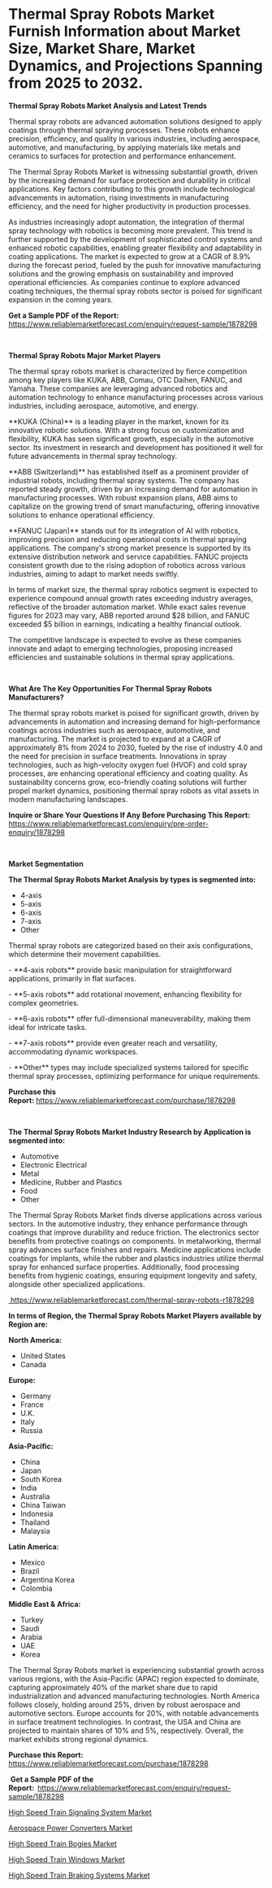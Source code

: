 <p><h1>Thermal Spray Robots Market Furnish Information about Market Size, Market Share, Market Dynamics, and Projections Spanning from 2025 to 2032.</h1></p><p><strong>Thermal Spray Robots Market Analysis and Latest Trends</strong></p>
<p><p>Thermal spray robots are advanced automation solutions designed to apply coatings through thermal spraying processes. These robots enhance precision, efficiency, and quality in various industries, including aerospace, automotive, and manufacturing, by applying materials like metals and ceramics to surfaces for protection and performance enhancement. </p><p>The Thermal Spray Robots Market is witnessing substantial growth, driven by the increasing demand for surface protection and durability in critical applications. Key factors contributing to this growth include technological advancements in automation, rising investments in manufacturing efficiency, and the need for higher productivity in production processes. </p><p>As industries increasingly adopt automation, the integration of thermal spray technology with robotics is becoming more prevalent. This trend is further supported by the development of sophisticated control systems and enhanced robotic capabilities, enabling greater flexibility and adaptability in coating applications. The market is expected to grow at a CAGR of 8.9% during the forecast period, fueled by the push for innovative manufacturing solutions and the growing emphasis on sustainability and improved operational efficiencies. As companies continue to explore advanced coating techniques, the thermal spray robots sector is poised for significant expansion in the coming years.</p></p>
<p><strong>Get a Sample PDF of the Report:&nbsp;</strong> <a href="https://www.reliablemarketforecast.com/enquiry/request-sample/1878298?utm_campaign=1885&utm_medium=2&utm_source=Github&utm_content=ia&utm_term=01032025&utm_id=thermal-spray-robots">https://www.reliablemarketforecast.com/enquiry/request-sample/1878298</a></p>
<p>&nbsp;</p>
<p><strong>Thermal Spray Robots Major Market Players</strong></p>
<p><p>The thermal spray robots market is characterized by fierce competition among key players like KUKA, ABB, Comau, OTC Daihen, FANUC, and Yamaha. These companies are leveraging advanced robotics and automation technology to enhance manufacturing processes across various industries, including aerospace, automotive, and energy.</p><p>**KUKA (China)** is a leading player in the market, known for its innovative robotic solutions. With a strong focus on customization and flexibility, KUKA has seen significant growth, especially in the automotive sector. Its investment in research and development has positioned it well for future advancements in thermal spray technology.</p><p>**ABB (Switzerland)** has established itself as a prominent provider of industrial robots, including thermal spray systems. The company has reported steady growth, driven by an increasing demand for automation in manufacturing processes. With robust expansion plans, ABB aims to capitalize on the growing trend of smart manufacturing, offering innovative solutions to enhance operational efficiency.</p><p>**FANUC (Japan)** stands out for its integration of AI with robotics, improving precision and reducing operational costs in thermal spraying applications. The company's strong market presence is supported by its extensive distribution network and service capabilities. FANUC projects consistent growth due to the rising adoption of robotics across various industries, aiming to adapt to market needs swiftly.</p><p>In terms of market size, the thermal spray robotics segment is expected to experience compound annual growth rates exceeding industry averages, reflective of the broader automation market. While exact sales revenue figures for 2023 may vary, ABB reported around $28 billion, and FANUC exceeded $5 billion in earnings, indicating a healthy financial outlook.</p><p>The competitive landscape is expected to evolve as these companies innovate and adapt to emerging technologies, proposing increased efficiencies and sustainable solutions in thermal spray applications.</p></p>
<p>&nbsp;</p>
<p><strong>What Are The Key Opportunities For Thermal Spray Robots Manufacturers?</strong></p>
<p><p>The thermal spray robots market is poised for significant growth, driven by advancements in automation and increasing demand for high-performance coatings across industries such as aerospace, automotive, and manufacturing. The market is projected to expand at a CAGR of approximately 8% from 2024 to 2030, fueled by the rise of industry 4.0 and the need for precision in surface treatments. Innovations in spray technologies, such as high-velocity oxygen fuel (HVOF) and cold spray processes, are enhancing operational efficiency and coating quality. As sustainability concerns grow, eco-friendly coating solutions will further propel market dynamics, positioning thermal spray robots as vital assets in modern manufacturing landscapes.</p></p>
<p><strong>Inquire or Share Your Questions If Any Before Purchasing This Report:</strong> <a href="https://www.reliablemarketforecast.com/enquiry/pre-order-enquiry/1878298?utm_campaign=1885&utm_medium=2&utm_source=Github&utm_content=ia&utm_term=01032025&utm_id=thermal-spray-robots">https://www.reliablemarketforecast.com/enquiry/pre-order-enquiry/1878298</a></p>
<p>&nbsp;</p>
<p><strong>Market Segmentation</strong></p>
<p><strong>The Thermal Spray Robots Market Analysis by types is segmented into:</strong></p>
<p><ul><li>4-axis</li><li>5-axis</li><li>6-axis</li><li>7-axis</li><li>Other</li></ul></p>
<p><p>Thermal spray robots are categorized based on their axis configurations, which determine their movement capabilities. </p><p>- **4-axis robots** provide basic manipulation for straightforward applications, primarily in flat surfaces. </p><p>- **5-axis robots** add rotational movement, enhancing flexibility for complex geometries. </p><p>- **6-axis robots** offer full-dimensional maneuverability, making them ideal for intricate tasks. </p><p>- **7-axis robots** provide even greater reach and versatility, accommodating dynamic workspaces. </p><p>- **Other** types may include specialized systems tailored for specific thermal spray processes, optimizing performance for unique requirements.</p></p>
<p><strong>Purchase this Report:&nbsp;</strong><a href="https://www.reliablemarketforecast.com/purchase/1878298?utm_campaign=1885&utm_medium=2&utm_source=Github&utm_content=ia&utm_term=01032025&utm_id=thermal-spray-robots">https://www.reliablemarketforecast.com/purchase/1878298</a></p>
<p>&nbsp;</p>
<p><strong>The Thermal Spray Robots Market Industry Research by Application is segmented into:</strong></p>
<p><ul><li>Automotive</li><li>Electronic Electrical</li><li>Metal</li><li>Medicine, Rubber and Plastics</li><li>Food</li><li>Other</li></ul></p>
<p><p>The Thermal Spray Robots Market finds diverse applications across various sectors. In the automotive industry, they enhance performance through coatings that improve durability and reduce friction. The electronics sector benefits from protective coatings on components. In metalworking, thermal spray advances surface finishes and repairs. Medicine applications include coatings for implants, while the rubber and plastics industries utilize thermal spray for enhanced surface properties. Additionally, food processing benefits from hygienic coatings, ensuring equipment longevity and safety, alongside other specialized applications.</p></p>
<p><a href="https://www.reliablemarketforecast.com/thermal-spray-robots-r1878298?utm_campaign=1885&utm_medium=2&utm_source=Github&utm_content=ia&utm_term=01032025&utm_id=thermal-spray-robots">&nbsp;https://www.reliablemarketforecast.com/thermal-spray-robots-r1878298</a></p>
<p><strong>In terms of Region, the Thermal Spray Robots Market Players available by Region are:</strong></p>
<p>
    <p> <strong> North America: </strong>
        <ul>
            <li>United States</li>
            <li>Canada</li>
        </ul>
        </p> 
    <p> <strong> Europe: </strong>
        <ul>
            <li>Germany</li>
            <li>France</li>
            <li>U.K.</li>
            <li>Italy</li>
            <li>Russia</li>
        </ul>
        </p> 
    <p> <strong> Asia-Pacific: </strong>
        <ul>
            <li>China</li>
            <li>Japan</li>
            <li>South Korea</li>
            <li>India</li>
            <li>Australia</li>
            <li>China Taiwan</li>
            <li>Indonesia</li>
            <li>Thailand</li>
            <li>Malaysia</li>
        </ul>
        </p> 
    <p> <strong> Latin America: </strong>
        <ul>
            <li>Mexico</li>
            <li>Brazil</li>
            <li>Argentina Korea</li>
            <li>Colombia</li>
        </ul>
        </p> 
    <p> <strong> Middle East & Africa: </strong>
        <ul>
            <li>Turkey</li>
            <li>Saudi</li>
            <li>Arabia</li>
            <li>UAE</li>
            <li>Korea</li>
        </ul>
    </p>
    </p>
<p><p>The Thermal Spray Robots market is experiencing substantial growth across various regions, with the Asia-Pacific (APAC) region expected to dominate, capturing approximately 40% of the market share due to rapid industrialization and advanced manufacturing technologies. North America follows closely, holding around 25%, driven by robust aerospace and automotive sectors. Europe accounts for 20%, with notable advancements in surface treatment technologies. In contrast, the USA and China are projected to maintain shares of 10% and 5%, respectively. Overall, the market exhibits strong regional dynamics.</p></p>
<p><strong>Purchase this Report: </strong><a href="https://www.reliablemarketforecast.com/purchase/1878298?utm_campaign=1885&utm_medium=2&utm_source=Github&utm_content=ia&utm_term=01032025&utm_id=thermal-spray-robots">https://www.reliablemarketforecast.com/purchase/1878298</a></p>
<p>&nbsp;<strong>Get a Sample PDF of the Report:&nbsp;&nbsp;</strong><a href="https://www.reliablemarketforecast.com/enquiry/request-sample/1878298?utm_campaign=1885&utm_medium=2&utm_source=Github&utm_content=ia&utm_term=01032025&utm_id=thermal-spray-robots">https://www.reliablemarketforecast.com/enquiry/request-sample/1878298</a></p>
<p><strong></strong></p>
<p><p><a href="https://github.com/nontoengolo/Market-Research-Report-List-1/blob/main/high-speed-train-signaling-system-market.md?utm_campaign=1885&utm_medium=2&utm_source=Github&utm_content=ia&utm_term=01032025&utm_id=thermal-spray-robots">High Speed Train Signaling System Market</a></p><p><a href="https://github.com/signallaikun/Market-Research-Report-List-1/blob/main/aerospace-power-converters-market.md?utm_campaign=1885&utm_medium=2&utm_source=Github&utm_content=ia&utm_term=01032025&utm_id=thermal-spray-robots">Aerospace Power Converters Market</a></p><p><a href="https://github.com/pomasifilo/Market-Research-Report-List-1/blob/main/high-speed-train-bogies-market.md?utm_campaign=1885&utm_medium=2&utm_source=Github&utm_content=ia&utm_term=01032025&utm_id=thermal-spray-robots">High Speed Train Bogies Market</a></p><p><a href="https://github.com/shefikagbons/Market-Research-Report-List-1/blob/main/high-speed-train-windows-market.md?utm_campaign=1885&utm_medium=2&utm_source=Github&utm_content=ia&utm_term=01032025&utm_id=thermal-spray-robots">High Speed Train Windows Market</a></p><p><a href="https://github.com/avikalitesjj/Market-Research-Report-List-1/blob/main/high-speed-train-braking-systems-market.md?utm_campaign=1885&utm_medium=2&utm_source=Github&utm_content=ia&utm_term=01032025&utm_id=thermal-spray-robots">High Speed Train Braking Systems Market</a></p></p>